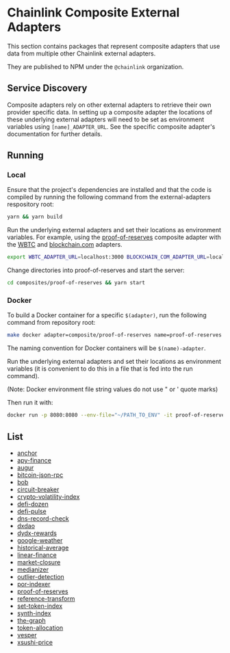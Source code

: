 # Chainlink Composite External Adapters

This section contains packages that represent composite adapters that use data from multiple other Chainlink external adapters.

They are published to NPM under the `@chainlink` organization.

## Service Discovery

Composite adapters rely on other external adapters to retrieve their own provider specific data. In setting up a composite adapter the locations of these underlying external adapters will need to be set as environment variables using `[name]_ADAPTER_URL`. See the specific composite adapter's documentation for further details.

## Running

### Local

Ensure that the project's dependencies are installed and that the code is compiled by running the following command from the external-adapters respository root:

```bash
yarn && yarn build
```

Run the underlying external adapters and set their locations as environment variables. For example, using the [proof-of-reserves](./proof-of-reservers) composite adapter with the [WBTC](../sources/wbtc-address-set) and [blockchain.com](../sources/blockchain.com) adapters.

```bash
export WBTC_ADAPTER_URL=localhost:3000 BLOCKCHAIN_COM_ADAPTER_URL=localhost:3001
```

Change directories into proof-of-reserves and start the server:

```bash
cd composites/proof-of-reserves && yarn start
```

### Docker

To build a Docker container for a specific `$(adapter)`, run the following command from repository root:

```bash
make docker adapter=composite/proof-of-reserves name=proof-of-reserves
```

The naming convention for Docker containers will be `$(name)-adapter`.

Run the underlying external adapters and set their locations as environment variables (it is convenient to do this in a file that is fed into the run command).

(Note: Docker environment file string values do not use " or ' quote marks)

Then run it with:

```bash
docker run -p 8080:8080 --env-file="~/PATH_TO_ENV" -it proof-of-reserves-adapter:latest
```

## List

- [anchor](./anchor/README.md)
- [apy-finance](./apy-finance/README.md)
- [augur](./augur/README.md)
- [bitcoin-json-rpc](./bitcoin-json-rpc/README.md)
- [bob](./bob/README.md)
- [circuit-breaker](./circuit-breaker/README.md)
- [crypto-volatility-index](./crypto-volatility-index/README.md)
- [defi-dozen](./defi-dozen/README.md)
- [defi-pulse](./defi-pulse/README.md)
- [dns-record-check](./dns-record-check/README.md)
- [dxdao](./dxdao/README.md)
- [dydx-rewards](./dydx-rewards/README.md)
- [google-weather](./google-weather/README.md)
- [historical-average](./historical-average/README.md)
- [linear-finance](./linear-finance/README.md)
- [market-closure](./market-closure/README.md)
- [medianizer](./medianizer/README.md)
- [outlier-detection](./outlier-detection/README.md)
- [por-indexer](./por-indexer/README.md)
- [proof-of-reserves](./proof-of-reserves/README.md)
- [reference-transform](./reference-transform/README.md)
- [set-token-index](./set-token-index/README.md)
- [synth-index](./synth-index/README.md)
- [the-graph](./the-graph/README.md)
- [token-allocation](./token-allocation/README.md)
- [vesper](./vesper/README.md)
- [xsushi-price](./xsushi-price/README.md)
